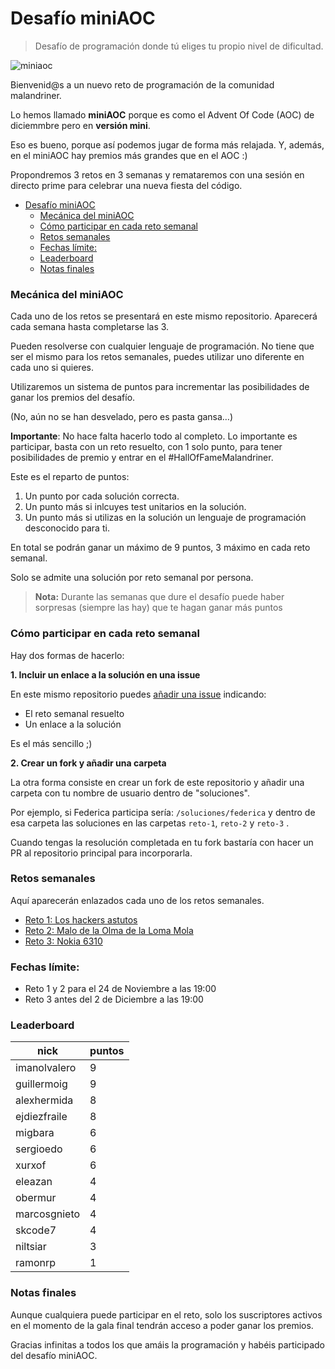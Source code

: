 # Desafío miniAOC

> Desafío de programación donde tú eliges tu propio nivel de dificultad.

![miniaoc](https://user-images.githubusercontent.com/83012086/141086001-a68d5189-d276-47d0-af86-64e2a111a44e.jpeg)

Bienvenid@s a un nuevo reto de programación de la comunidad malandriner.

Lo hemos llamado **miniAOC** porque es como el Advent Of Code (AOC) de diciemmbre pero en **versión mini**. 

Eso es bueno, porque así podemos jugar de forma más relajada. Y, además, en el miniAOC hay premios más grandes que en el AOC :)



Propondremos 3 retos en 3 semanas y remataremos con una sesión en directo prime para celebrar una nueva fiesta del código.

- [Desafío miniAOC](#desaf-o-miniaoc)
    + [Mecánica del miniAOC](#mec-nica-del-miniaoc)
    + [Cómo participar en cada reto semanal](#c-mo-participar-en-cada-reto-semanal)
    + [Retos semanales](#retos-semanales)
    + [Fechas límite:](#fechas-l-mite-)
    + [Leaderboard](#leaderboard)
    + [Notas finales](#notas-finales)



### Mecánica del miniAOC

Cada uno de los retos se presentará en este mismo repositorio. Aparecerá cada semana hasta completarse las 3.

Pueden resolverse con cualquier lenguaje de programación. No tiene que ser el mismo para los retos semanales, puedes utilizar uno diferente en cada uno si quieres.



Utilizaremos un sistema de puntos para incrementar las posibilidades de ganar los premios del desafío.

(No, aún no se han desvelado, pero es pasta gansa…) 

**Importante**: No hace falta hacerlo todo al completo. Lo importante es participar, basta con un reto resuelto, con 1 solo punto, para tener posibilidades de premio y entrar en el #HallOfFameMalandriner. 



Este es el reparto de puntos:

1. Un punto por cada solución correcta.
2. Un punto más si inlcuyes test unitarios en la solución.
3. Un punto más si utilizas en la solución un lenguaje de programación desconocido para ti.

En total se podrán ganar un máximo de 9 puntos, 3 máximo en cada reto semanal. 

Solo se admite una solución por reto semanal por persona.



> **Nota:** Durante las semanas que dure el desafío puede haber sorpresas (siempre las hay) que te hagan ganar más puntos



### Cómo participar en cada reto semanal

Hay dos formas de hacerlo:



**1. Incluir un enlace a la solución en una issue**

En este mismo repositorio puedes [añadir una issue](https://github.com/malandrinersdev/desafio-miniaoc/issues/new) indicando:

- El reto semanal resuelto
- Un enlace a la solución

Es el más sencillo ;)



**2. Crear un fork y añadir una carpeta**

La otra forma consiste en crear un fork de este repositorio y añadir una carpeta con tu nombre de usuario dentro de "soluciones".

Por ejemplo, si Federica participa sería: `/soluciones/federica` y dentro de esa carpeta las soluciones en las carpetas `reto-1`, `reto-2` y `reto-3` .

Cuando tengas la resolución completada en tu fork bastaría con hacer un PR al repositorio principal para incorporarla.



### Retos semanales

Aquí aparecerán enlazados cada uno de los retos semanales.

- [Reto 1: Los hackers astutos](https://github.com/malandrinersdev/desafio-miniaoc/blob/main/reto-1.md)
- [Reto 2: Malo de la Olma de la Loma Mola](https://github.com/malandrinersdev/desafio-miniaoc/blob/main/reto-2.md)
- [Reto 3: Nokia 6310](https://github.com/malandrinersdev/desafio-miniaoc/blob/main/reto-3.md)

### Fechas límite:
- Reto 1 y 2 para el 24 de Noviembre a las 19:00
- Reto 3 antes del 2 de Diciembre a las 19:00

### Leaderboard

| nick         | puntos |
| ------------ | ------ |
| imanolvalero | 9      |
| guillermoig  | 9      |
| alexhermida  | 8      |
| ejdiezfraile | 8      |
| migbara      | 6      |
| sergioedo    | 6      |
| xurxof       | 6      |
| eleazan      | 4      |
| obermur      | 4      |
| marcosgnieto | 4      |
| skcode7      | 4      |
| niltsiar     | 3      |
| ramonrp      | 1      |


### Notas finales

Aunque cualquiera puede participar en el reto, solo los suscriptores activos en el momento de la gala final tendrán acceso a poder ganar los premios.

Gracias infinitas a todos los que amáis la programación y habéis participado del desafío miniAOC.


